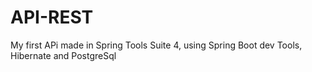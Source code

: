 # API-REST
My first APi made in Spring Tools Suite 4, using Spring Boot dev Tools, Hibernate and PostgreSql
